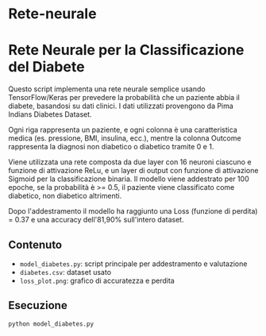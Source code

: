 # Rete-neurale

# Rete Neurale per la Classificazione del Diabete

Questo script implementa una rete neurale semplice usando TensorFlow/Keras per prevedere la probabilità che un paziente abbia il diabete, basandosi su dati clinici. I dati utilizzati provengono da Pima Indians Diabetes Dataset.

Ogni riga rappresenta un paziente, e ogni colonna è una caratteristica medica (es. pressione, BMI, insulina, ecc.), mentre la colonna Outcome rappresenta la diagnosi non diabetico o  diabetico tramite 0 e 1. 

Viene utilizzata una rete composta da due layer con 16 neuroni ciascuno e funzione di attivazione ReLu, e un layer di output con funzione di attivazione Sigmoid per la classificazione binaria. Il modello viene addestrato per 100 epoche, se la probabilità è >= 0.5, il paziente viene classificato come diabetico, non diabetico altrimenti. 

Dopo l'addestramento il modello ha raggiunto una Loss (funzione di perdita) = 0.37 e una accuracy dell'81,90% sull'intero dataset. 

## Contenuto

- `model_diabetes.py`: script principale per addestramento e valutazione
- `diabetes.csv`: dataset usato
- `loss_plot.png`: grafico di accuratezza e perdita


## Esecuzione

```bash
python model_diabetes.py
